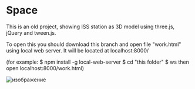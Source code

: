 # Space

This is an old project, showing ISS station as 3D model using three.js, jQuery and tween.js.

To open this you should download this branch and open file "work.html" using local web server. It will be located at localhost:8000/

(for example: 
$ npm install -g local-web-server
$ cd "this folder"
$ ws
then open localhost:8000/work.html)

![изображение](https://user-images.githubusercontent.com/54802628/197149159-fb638918-40ce-4197-9025-afc1c864b8a0.png)
